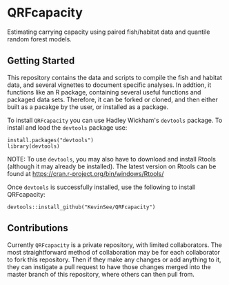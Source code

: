 # QRFcapacity
Estimating carrying capacity using paired fish/habitat data and quantile random forest models.

## Getting Started
This repository contains the data and scripts to compile the fish and habitat data, and several vignettes to document specific analyses. In addtion, it functions like an R package, containing several useful functions and packaged data sets. Therefore, it can be forked or cloned, and then either built as a pacakge by the user, or installed as a package.

To install `QRFcapacity` you can use Hadley Wickham's `devtools` package. To install and load the `devtools` package use:

```
install.packages("devtools")
library(devtools)
```

NOTE: To use `devtools`, you may also have to download and install Rtools (although it may already be installed). The latest version on Rtools can be found at
https://cran.r-project.org/bin/windows/Rtools/

Once `devtools` is successfully installed, use the following to install QRFcapacity:

```
devtools::install_github("KevinSee/QRFcapacity")
```

## Contributions

Currently `QRFcapacity` is a private repository, with limited collaborators. The most straightforward method of collaboration may be for each collaborator to fork this repository. Then if they make any changes or add anything to it, they can instigate a pull request to have those changes merged into the master branch of this repository, where others can then pull from.
